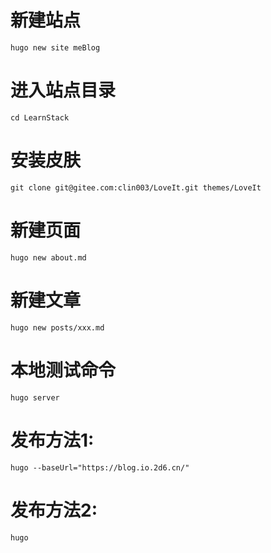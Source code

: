 #   新建站点

    hugo new site meBlog

#   进入站点目录

    cd LearnStack

#   安装皮肤

    git clone git@gitee.com:clin003/LoveIt.git themes/LoveIt


#   新建页面

    hugo new about.md

#   新建文章

    hugo new posts/xxx.md

#   本地测试命令

    hugo server

#   发布方法1:

    hugo --baseUrl="https://blog.io.2d6.cn/"

#   发布方法2:

    hugo